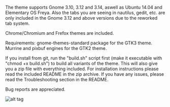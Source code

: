 The theme supports Gnome 3.10, 3.12 and 3.14, aswell as Ubuntu 14.04 and Elementary OS Freya. Also the tabs you are seeing in nautilus, gedit, etc. are only included in the Gnome 3.12 and above versions due to the reworked tab system.

Chrome/Chromium and Frefox themes are included.

Requirements: gnome-themes-standard package for the GTK3 theme. Murrine and pixbuf engines for the GTK2 theme.

If you install from git, run the "build.sh" script first (make it executable with "chmod +x build.sh") to build all variants of the theme. This will also give you a zip file with everything included.
For installation instructions please read the included README in the zip archive. If you have any issues, please read the Troubleshooting section in the README.

Bug reports are appreciated.

![alt tag](http://fc04.deviantart.net/fs70/f/2014/313/8/b/vertex___theme_by_horst3180-d7s7ycx.jpg)
